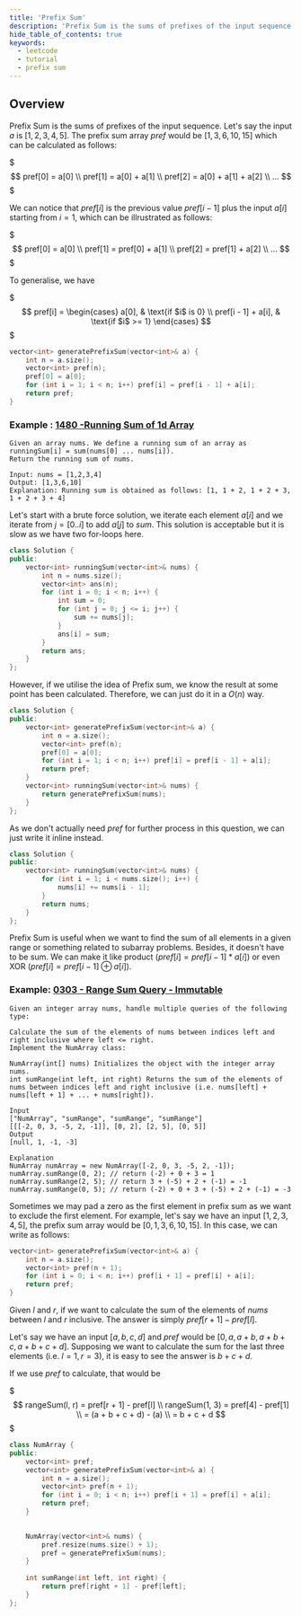 ```yaml
---
title: 'Prefix Sum'
description: 'Prefix Sum is the sums of prefixes of the input sequence'
hide_table_of_contents: true
keywords:
  - leetcode
  - tutorial
  - prefix sum
---
```


<TutorialAuthors names="@wingkwong"/>

## Overview

Prefix Sum is the sums of prefixes of the input sequence. Let's say the input $a$ is $[1, 2, 3, 4, 5]$. The prefix sum array $pref$ would be $[1, 3, 6, 10, 15]$ which can be calculated as follows:

$$$
pref[0] = a[0] \\
pref[1] = a[0] + a[1] \\
pref[2] = a[0] + a[1] + a[2] \\
...
$$$

We can notice that $pref[i]$ is the previous value $pref[i - 1]$ plus the input $a[i]$ starting from $i = 1$, which can be illrustrated as follows:

$$$
pref[0] = a[0] \\
pref[1] = pref[0] + a[1] \\
pref[2] = pref[1] + a[2] \\
...
$$$

To generalise, we have 

$$$
  pref[i] =
\begin{cases}
a[0],  & \text{if $i$ is 0} \\
pref[i - 1] + a[i], & \text{if $i$ >= 1}
\end{cases}
$$$

```cpp
vector<int> generatePrefixSum(vector<int>& a) {
    int n = a.size();
    vector<int> pref(n);
    pref[0] = a[0];
    for (int i = 1; i < n; i++) pref[i] = pref[i - 1] + a[i];
    return pref;
}
```

### Example : [1480 -Running Sum of 1d Array](https://leetcode.com/problems/running-sum-of-1d-array/)

```
Given an array nums. We define a running sum of an array as runningSum[i] = sum(nums[0] ... nums[i]).
Return the running sum of nums.

Input: nums = [1,2,3,4]
Output: [1,3,6,10]
Explanation: Running sum is obtained as follows: [1, 1 + 2, 1 + 2 + 3, 1 + 2 + 3 + 4]
```

Let's start with a brute force solution, we iterate each element $a[i]$ and we iterate from $j = [0 .. i]$ to add $a[j]$ to $sum$. This solution is acceptable but it is slow as we have two for-loops here.

```cpp
class Solution {
public:
    vector<int> runningSum(vector<int>& nums) {
        int n = nums.size();
        vector<int> ans(n);
        for (int i = 0; i < n; i++) {
            int sum = 0;
            for (int j = 0; j <= i; j++) {
                sum += nums[j];
            }
            ans[i] = sum;
        }
        return ans;
    }
};
```

However, if we utilise the idea of Prefix sum, we know the result at some point has been calculated. Therefore, we can just do it in a $O(n)$ way.

```cpp
class Solution {
public:
    vector<int> generatePrefixSum(vector<int>& a) {
        int n = a.size();
        vector<int> pref(n);
        pref[0] = a[0];
        for (int i = 1; i < n; i++) pref[i] = pref[i - 1] + a[i];
        return pref;
    }
    vector<int> runningSum(vector<int>& nums) {
        return generatePrefixSum(nums);
    }
};
```

As we don't actually need $pref$ for further process in this question, we can just write it inline instead.

```cpp
class Solution {
public:
    vector<int> runningSum(vector<int>& nums) {
        for (int i = 1; i < nums.size(); i++) {
            nums[i] += nums[i - 1];
        }
        return nums;
    }
};
```

Prefix Sum is useful when we want to find the sum of all elements in a given range or something related to subarray problems. Besides, it doesn't have to be sum. We can make it like product ($pref[i] = pref[i - 1] * a[i]$) or even XOR ($pref[i] = pref[i - 1] \oplus a[i]$). 

### Example: [0303 - Range Sum Query - Immutable](https://leetcode.com/problems/range-sum-query-immutable/)

```
Given an integer array nums, handle multiple queries of the following type:

Calculate the sum of the elements of nums between indices left and right inclusive where left <= right.
Implement the NumArray class:

NumArray(int[] nums) Initializes the object with the integer array nums.
int sumRange(int left, int right) Returns the sum of the elements of nums between indices left and right inclusive (i.e. nums[left] + nums[left + 1] + ... + nums[right]).

Input
["NumArray", "sumRange", "sumRange", "sumRange"]
[[[-2, 0, 3, -5, 2, -1]], [0, 2], [2, 5], [0, 5]]
Output
[null, 1, -1, -3]

Explanation
NumArray numArray = new NumArray([-2, 0, 3, -5, 2, -1]);
numArray.sumRange(0, 2); // return (-2) + 0 + 3 = 1
numArray.sumRange(2, 5); // return 3 + (-5) + 2 + (-1) = -1
numArray.sumRange(0, 5); // return (-2) + 0 + 3 + (-5) + 2 + (-1) = -3
```

Sometimes we may pad a zero as the first element in prefix sum as we want to exclude the first element. For example, let's say we have an input $[1, 2, 3, 4, 5]$, the prefix sum array would be $[0, 1, 3, 6, 10, 15]$. In this case, we can write as follows:

```cpp
vector<int> generatePrefixSum(vector<int>& a) {
    int n = a.size();
    vector<int> pref(n + 1);
    for (int i = 0; i < n; i++) pref[i + 1] = pref[i] + a[i];
    return pref;
}
```

Given $l$ and $r$, if we want to calculate the sum of the elements of $nums$ between $l$ and $r$ inclusive. The answer is simply $pref[r + 1] - pref[l]$. 

Let's say we have an input $[a,b,c,d]$ and $pref$ would be $[0, a, a+b, a+b+c, a+b+c+d]$. Supposing we want to calculate the sum for the last three elements (i.e. $l = 1, r = 3$), it is easy to see the answer is $b + c + d$. 

If we use $pref$ to calculate, that would be 

$$$
rangeSum(l, r) = pref[r + 1] - pref[l] \\
rangeSum(1, 3) = pref[4] - pref[1] \\
= (a + b + c + d) - (a) \\ 
= b + c + d
$$$

```cpp
class NumArray {
public:
    vector<int> pref;
    vector<int> generatePrefixSum(vector<int>& a) {
        int n = a.size();
        vector<int> pref(n + 1);
        for (int i = 0; i < n; i++) pref[i + 1] = pref[i] + a[i];
        return pref;
    }

    
    NumArray(vector<int>& nums) {
        pref.resize(nums.size() + 1);
        pref = generatePrefixSum(nums);
    }
    
    int sumRange(int left, int right) {
        return pref[right + 1] - pref[left];
    }
};
```